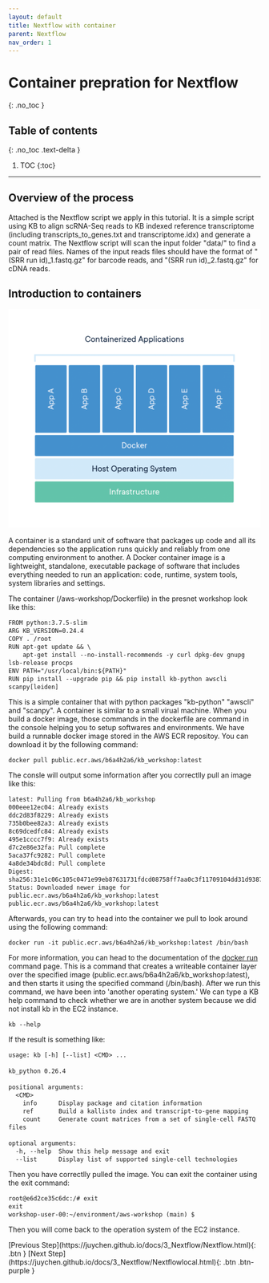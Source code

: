```yaml
---
layout: default
title: Nextflow with container
parent: Nextflow
nav_order: 1
---
```


# Container prepration for Nextflow 
{: .no_toc }

## Table of contents
{: .no_toc .text-delta }

1. TOC
{:toc}

---

## Overview of the process

Attached is the Nextflow script we apply in this tutorial. It is a simple script using KB to align scRNA-Seq reads to KB indexed reference transcriptome (including transcripts_to_genes.txt and transcriptome.idx) and generate a count matrix. The Nextflow script will scan the input folder "data/" to find a pair of read files. Names of the input reads files should have the format of "(SRR run id)_1.fastq.gz" for barcode reads, and "(SRR run id)_2.fastq.gz" for cDNA reads. 
## Introduction to containers

![Image](../../src/img/Nextflow/Nextflow-docker-1.png)

A container is a standard unit of software that packages up code and all its dependencies so the application runs quickly and reliably from one computing environment to another. A Docker container image is a lightweight, standalone, executable package of software that includes everything needed to run an application: code, runtime, system tools, system libraries and settings.

The container (/aws-workshop/Dockerfile) in the presnet workshop look like this:

```docker
FROM python:3.7.5-slim
ARG KB_VERSION=0.24.4
COPY . /root
RUN apt-get update && \
	apt-get install --no-install-recommends -y curl dpkg-dev gnupg lsb-release procps
ENV PATH="/usr/local/bin:${PATH}"
RUN pip install --upgrade pip && pip install kb-python awscli scanpy[leiden]
```

This is a simple container that with python packages "kb-python" "awscli" and "scanpy". A container is similar to a small virual machine. When you build a docker image, those commands in the dockerfile are command in the console helping you to setup softwares and environments. We have build a runnable docker image stored in the AWS ECR repositoy. You can download it by the following command: 


```shell
docker pull public.ecr.aws/b6a4h2a6/kb_workshop:latest
```

The consle will output some information after you correctlly pull an image like this:

```shell
latest: Pulling from b6a4h2a6/kb_workshop
000eee12ec04: Already exists 
ddc2d83f8229: Already exists 
735b0bee82a3: Already exists 
8c69dcedfc84: Already exists 
495e1cccc7f9: Already exists 
d7c2e86e32fa: Pull complete 
5aca37fc9282: Pull complete 
4a8de34bdc8d: Pull complete 
Digest: sha256:31e1c06c105c0471e99eb87631731fdcd08758ff7aa0c3f11709104dd31d9387
Status: Downloaded newer image for public.ecr.aws/b6a4h2a6/kb_workshop:latest
public.ecr.aws/b6a4h2a6/kb_workshop:latest
```

Afterwards, you can try to head into the container we pull to look around using the following command:

```shell
docker run -it public.ecr.aws/b6a4h2a6/kb_workshop:latest /bin/bash
```

For more information, you can head to the documentation of the [docker run](https://docs.docker.com/engine/reference/commandline/run/) command page.
This is a command that creates a writeable container layer over the specified image (public.ecr.aws/b6a4h2a6/kb_workshop:latest), and then starts it using the specified command (/bin/bash). After we run this command, we have been into 'another operating system.' We can type a KB help command to check whether we are in another system because we did not install kb in the EC2 instance.

```shell
kb --help
```

If the result is something like:

```shell
usage: kb [-h] [--list] <CMD> ...

kb_python 0.26.4

positional arguments:
  <CMD>
    info      Display package and citation information
    ref       Build a kallisto index and transcript-to-gene mapping
    count     Generate count matrices from a set of single-cell FASTQ files

optional arguments:
  -h, --help  Show this help message and exit
  --list      Display list of supported single-cell technologies
```

Then you have correctlly pulled the image. You can exit the container using the exit command:

```shell
root@e6d2ce35c6dc:/# exit
exit
workshop-user-00:~/environment/aws-workshop (main) $ 
```

Then you will come back to the operation system of the EC2 instance.
<div class="code-example" markdown="1">
[Previous Step](https://juychen.github.io/docs/3_Nextflow/Nextflow.html){: .btn }
[Next Step](https://juychen.github.io/docs/3_Nextflow/Nextflowlocal.html){: .btn .btn-purple }
</div>